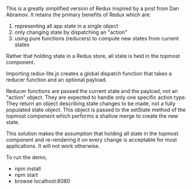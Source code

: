This is a greatly simplified version of Redux
inspired by a post from Dan Abramov.
It retains the primary benefits of Redux which are:
<ol>
  <li>representing all app state in a single object</li>
  <li>only changing state by dispatching an "action"</li>
  <li>using pure functions (reducers) to compute new states from current states</li>
</ol>

Rather that holding state in a Redux store,
all state is held in the topmost component.

Importing redux-lite.js creates a global dispatch function
that takes a reducer function and an optional payload.

Reducer functions are passed the current state
and the payload, not an "action" object.
They are expected to handle only one specific action type.
They return an object describing state changes to be made,
not a fully populated state object.
This object is passed to the setState method of the topmost component
which performs a shallow merge to create the new state.

This solution makes the assumption that holding all state
in the topmost component and re-rendering it on every change
is acceptable for most applications.
It will not work otherwise.

To run the demo,
* npm install
* npm start
* browse localhost:8080
